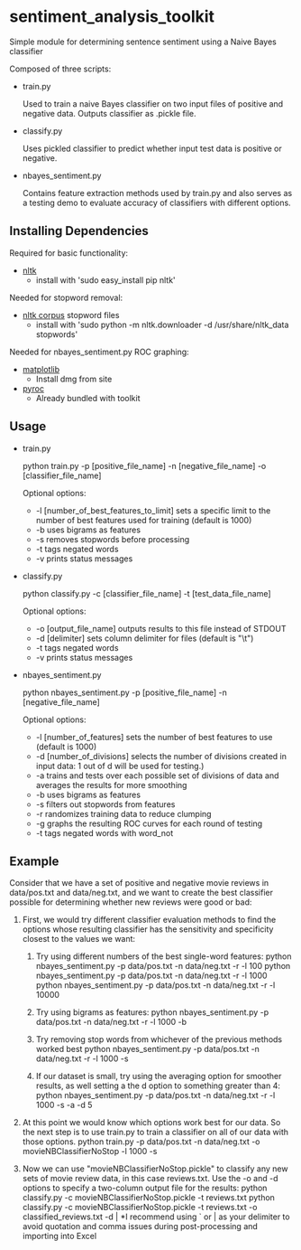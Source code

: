 sentiment_analysis_toolkit
==========================

Simple module for determining sentence sentiment using a Naive Bayes classifier

Composed of three scripts:

- train.py

   Used to train a naive Bayes classifier on two input files of positive and negative data. Outputs classifier as .pickle file.

- classify.py

   Uses pickled classifier to predict whether input test data is positive or negative.

- nbayes_sentiment.py

   Contains feature extraction methods used by train.py and also serves as a testing demo to evaluate accuracy of classifiers with different options.


Installing Dependencies
--------------------------

Required for basic functionality:

   - [nltk](http://nltk.org/)
      - install with 'sudo easy_install pip nltk'

Needed for stopword removal:

   - [nltk corpus](http://nltk.org/data.html) stopword files
      - install with 'sudo python -m nltk.downloader -d /usr/share/nltk_data stopwords'

Needed for nbayes_sentiment.py ROC graphing:

   - [matplotlib](http://matplotlib.sourceforge.net/users/installing.html)
      - Install dmg from site
   - [pyroc](https://github.com/marcelcaraciolo/PyROC) 
      - Already bundled with toolkit


Usage
--------------------------

- train.py
   
   python train.py -p [positive_file_name] -n [negative_file_name] -o [classifier_file_name]
   
   Optional options:
   - -l [number_of_best_features_to_limit] sets a specific limit to the number of best features used for training (default is 1000)
   - -b uses bigrams as features
   - -s removes stopwords before processing
   - -t tags negated words
   - -v prints status messages
   
- classify.py

   python classify.py -c [classifier_file_name] -t [test_data_file_name]

   Optional options:
   - -o [output_file_name] outputs results to this file instead of STDOUT
   - -d [delimiter] sets column delimiter for files (default is "\t")
   - -t tags negated words
   - -v prints status messages
   
- nbayes_sentiment.py

   python nbayes_sentiment.py -p [positive_file_name] -n [negative_file_name]
   
   Optional options:
   - -l [number_of_features] sets the number of best features to use (default is 1000)
   - -d [number_of_divisions] selects the number of divisions created in input data: 1 out of d will be used for testing.)
   - -a trains and tests over each possible set of divisions of data and averages the results for more smoothing
   - -b uses bigrams as features
   - -s filters out stopwords from features
   - -r randomizes training data to reduce clumping
   - -g graphs the resulting ROC curves for each round of testing
   - -t tags negated words with word_not

Example
--------------------------
Consider that we have a set of positive and negative movie reviews in data/pos.txt and data/neg.txt, and we want to create the best classifier possible for determining whether new reviews were good or bad:

1. First, we would try different classifier evaluation methods to find the options whose resulting classifier has the sensitivity and specificity closest to the values we want:
   1. Try using different numbers of the best single-word features:
      python nbayes_sentiment.py -p data/pos.txt -n data/neg.txt -r -l 100
      python nbayes_sentiment.py -p data/pos.txt -n data/neg.txt -r -l 1000
      python nbayes_sentiment.py -p data/pos.txt -n data/neg.txt -r -l 10000

   2. Try using bigrams as features:
      python nbayes_sentiment.py -p data/pos.txt -n data/neg.txt -r -l 1000 -b

   3. Try removing stop words from whichever of the previous methods worked best
      python nbayes_sentiment.py -p data/pos.txt -n data/neg.txt -r -l 1000 -s

   4. If our dataset is small, try using the averaging option for smoother results, as well setting a the d option to something greater than 4:
      python nbayes_sentiment.py -p data/pos.txt -n data/neg.txt -r -l 1000 -s -a -d 5

2. At this point we would know which options work best for our data. So the next step is to use train.py to train a classifier on all of our data with those options.
   python train.py -p data/pos.txt -n data/neg.txt -o movieNBClassifierNoStop -l 1000 -s

3. Now we can use "movieNBClassifierNoStop.pickle" to classify any new sets of movie review data, in this case reviews.txt. Use the -o and -d options to specify a two-column output file for the results:
   python classify.py -c movieNBClassifierNoStop.pickle -t reviews.txt
   python classify.py -c movieNBClassifierNoStop.pickle -t reviews.txt -o classified_reviews.txt -d | 
      *I recommend using ` or | as your delimiter to avoid quotation and comma issues during post-processing and importing into Excel
   


